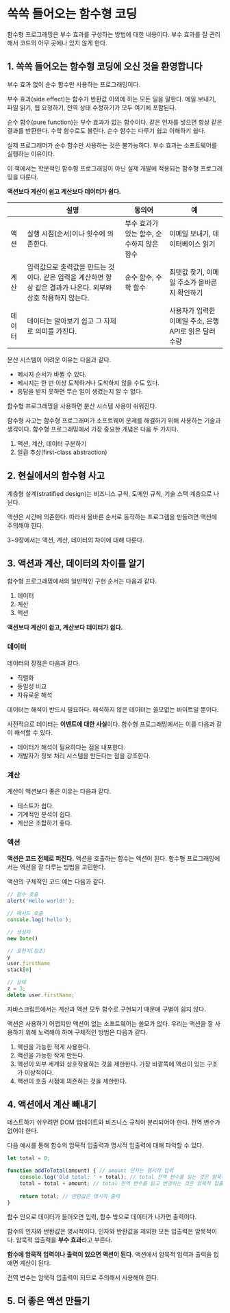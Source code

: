 # 쏙쏙 들어오는 함수형 코딩

함수형 프로그래밍은 부수 효과를 구성하는 방법에 대한 내용이다. 부수 효과를 잘 관리해서 코드의 아무 곳에나 있지 않게 한다.

## 1. 쏙쏙 들어오는 함수형 코딩에 오신 것을 환영합니다

부수 효과 없이 순수 함수만 사용하는 프로그래밍이다.

부수 효과(side effect)는 함수가 반환값 이외에 하는 모든 일을 말한다. 메일 보내기, 파일 읽기, 웹 요청하기, 전역 상태 수정하기가 모두 여기에 포함된다.

순수 함수(pure function)는 부수 효과가 없는 함수이다. 같은 인자를 넣으면 항상 같은 결과를 반환한다. 수학 함수로도 불린다. 순수 함수는 다루기 쉽고 이해하기 쉽다.

실제 프로그래머가 순수 함수만 사용하는 것은 불가능하다. 부수 효과는 소프트웨어를 실행하는 이유이다.

이 책에서는 학문적인 함수형 프로그래밍이 아닌 실제 개발에 적용되는 함수형 프로그래밍을 다룬다.

**액션보다 계산이 쉽고 계산보다 데이터가 쉽다.**

|        | 설명                                                         | 동의어                                    | 예                                                     |
| ------ | ------------------------------------------------------------ | ----------------------------------------- | ------------------------------------------------------ |
| 액션   | 실행 시점(순서)이나 횟수에 의존한다.                         | 부수 효과가 있는 함수, 순수하지 않은 함수 | 이메일 보내기, 데이터베이스 읽기                       |
| 계산   | 입력값으로 출력값을 만드는 것이다. 같은 입력을 계산하면 항상 같은 결과가 나온다. 외부와 상호 작용하지 않는다. | 순수 함수, 수학 함수                      | 최댓값 찾기, 이메일 주소가 올바른지 확인하기           |
| 데이터 | 데이터는 알아보기 쉽고 그 자체로 의미를 가진다.              |                                           | 사용자가 입력한 이메일 주소, 은행 API로 읽은 달러 수량 |

분산 시스템이 어려운 이유는 다음과 같다.

- 메시지 순서가 바뀔 수 있다.
- 메시지는 한 번 이상 도착하거나 도착하지 않을 수도 있다.
- 응답을 받지 못하면 무슨 일이 생겼는지 알 수 없다.

함수형 프로그래밍을 사용하면 분산 시스템 사용이 쉬워진다.

함수형 사고는 함수형 프로그래머가 소프트웨어 문제를 해결하기 위해 사용하는 기술과 생각이다. 함수형 프로그래밍에서 가장 중요한 개념은 다음 두 가지다.

1. 액션, 계산, 데이터 구분하기
2. 일급 추상(first-class abstraction)

## 2. 현실에서의 함수형 사고

계층형 설계(stratified design)는 비즈니스 규칙, 도메인 규칙, 기술 스택 계층으로 나뉜다.

액션은 시간에 의존한다. 따라서 올바른 순서로 동작하는 프로그램을 만들려면 액션에 주의해야 한다.

3~9장에서는 액션, 계산, 데이터의 차이에 대해 다룬다.

## 3. 액션과 계산, 데이터의 차이를 알기

함수형 프로그래밍에서의 일반적인 구현 순서는 다음과 같다.

1. 데이터
2. 계산
3. 액션

**액션보다 계산이 쉽고, 계산보다 데이터가 쉽다.**

### 데이터

데이터의 장점은 다음과 같다.

- 직렬화
- 동일성 비교
- 자유로운 해석

데이터는 해석이 반드시 필요하다. 해석하지 않은 데이터는 쓸모없는 바이트일 뿐이다.

사전적으로 데이터는 **이벤트에 대한 사실**이다. 함수형 프로그래밍에서는 이를 다음과 같이 해석할 수 있다.

- 데이터가 해석이 필요하다는 점을 내포한다.
- 개발자가 정보 처리 시스템을 만든다는 점을 강조한다.

### 계산

계산이 액션보다 좋은 이유는 다음과 같다.

- 테스트가 쉽다.
- 기계적인 분석이 쉽다.
- 계산은 조합하기 좋다.

### 액션

**액션은 코드 전체로 퍼진다.** 액션을 호출하는 함수는 액션이 된다. 함수형 프로그래밍에서는 액션을 잘 다루는 방법을 고민한다.

액션의 구체적인 코드 예는 다음과 같다.

```js
// 함수 호출
alert('Hello world!');

// 메서드 호출
console.log('hello');

// 생성자
new Date()

// 표현식(참조)
y
user.firstName
stack[0]

// 상태
z = 3;
delete user.firstName;
```

자바스크립트에서는 계산과 액션 모두 함수로 구현되기 때문에 구별이 쉽지 않다.

액션은 사용하기 어렵지만 액션이 없는 소프트웨어는 쓸모가 없다. 우리는 액션을 잘 사용하기 위해 노력해야 하며 구체적인 방법은 다음과 같다.

1. 액션을 가능한 적게 사용한다.
2. 액션을 가능한 작게 만든다.
3. 액션이 외부 세계와 상호작용하는 것을 제한한다. 가장 바깥쪽에 액션이 있는 구조가 이상적이다.
4. 액션이 호출 시점에 의존하는 것을 제한한다.

## 4. 액션에서 계산 빼내기

테스트하기 쉬우려면 DOM 업데이트와 비즈니스 규칙이 분리되어야 한다. 전역 변수가 없어야 한다.

다음 예시를 통해 함수의 암묵적 입출력과 명시적 입출력에 대해 파악할 수 있다.

```js
let total = 0;

function addToTotal(amount) { // amount 인자는 명시적 입력
	console.log('Old total: ' + total); // total 전역 변수를 읽는 것은 암묵적 입력. 콘솔에 출력하는 것은 암묵적 출력
	total = total + amount; // total 전역 변수를 읽고 변경하는 것은 암묵적 입출력
	
	return total; // 반환값은 명시적 출력
}
```

함수 안으로 데이터가 들어오면 입력, 함수 밖으로 데이터가 나가면 출력이다.

함수의 인자와 반환값은 명시적이다. 인자와 반환값을 제외한 모든 입출력은 암묵적이다. 암묵적 입출력을 **부수 효과**라고 부른다.

**함수에 암묵적 입력이나 출력이 있으면 액션이 된다.** 액션에서 암묵적 입력과 출력을 없애면 계산이 된다.

전역 변수는 암묵적 입출력이 되므로 주의해서 사용해야 한다.

## 5. 더 좋은 액션 만들기